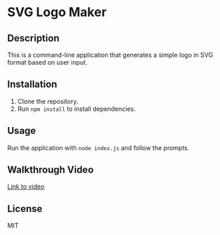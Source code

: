 # SVG Logo Maker

## Description
This is a command-line application that generates a simple logo in SVG format based on user input.

## Installation
1. Clone the repository.
2. Run `npm install` to install dependencies.

## Usage
Run the application with `node index.js` and follow the prompts.

## Walkthrough Video
[Link to video](https://drive.google.com/file/d/16iYP4cMrAEGHHpcjmhqClDBqVHIHAPiT/view)

## License
MIT
